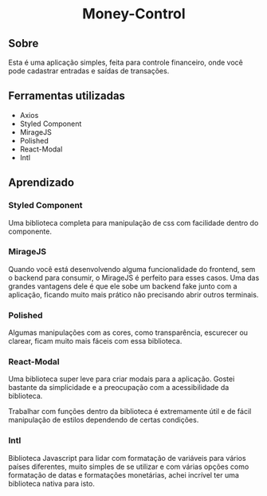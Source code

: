 <h1 align="center"> Money-Control </h1>

## Sobre
Esta é uma aplicação simples, feita para controle financeiro, onde você pode cadastrar entradas e saídas de transações.

## Ferramentas utilizadas
* Axios
* Styled Component
* MirageJS
* Polished
* React-Modal
* Intl

## Aprendizado

### Styled Component
Uma biblioteca completa para manipulação de css com facilidade dentro do componente.

### MirageJS
Quando você está desenvolvendo alguma funcionalidade do frontend, sem o backend para consumir, o MirageJS é perfeito para esses casos. Uma das grandes vantagens dele é que ele sobe um backend fake junto com a aplicação, ficando muito mais prático não precisando abrir outros terminais.

### Polished
Algumas manipulações com as cores, como transparência, escurecer ou clarear, ficam muito mais fáceis com essa biblioteca.

### React-Modal
Uma biblioteca super leve para criar modais para a aplicação. Gostei bastante da simplicidade e a preocupação com a acessibilidade da biblioteca.

Trabalhar com funções dentro da biblioteca é extremamente útil e de fácil manipulação de estilos dependendo de certas condições.

### Intl
Biblioteca Javascript para lidar com formatação de variáveis para vários países diferentes, muito simples de se utilizar e com várias opções como formatação de datas e formatações monetárias, achei incrível ter uma biblioteca nativa para isto.

